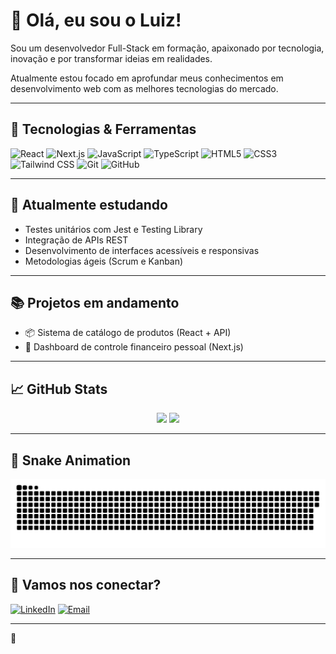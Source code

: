 # 👋 Olá, eu sou o Luiz!

Sou um desenvolvedor Full-Stack em formação, apaixonado por tecnologia, inovação e por transformar ideias em realidades.

Atualmente estou focado em aprofundar meus conhecimentos em desenvolvimento web com as melhores tecnologias do mercado.

---

## 🚀 Tecnologias & Ferramentas

![React](https://img.shields.io/badge/-React-61DAFB?logo=react&logoColor=white&style=for-the-badge&color=61DAFB)
![Next.js](https://img.shields.io/badge/-Next.js-000000?logo=nextdotjs&logoColor=white&style=for-the-badge)
![JavaScript](https://img.shields.io/badge/-JavaScript-F7DF1E?logo=javascript&logoColor=black&style=for-the-badge)
![TypeScript](https://img.shields.io/badge/-TypeScript-3178C6?logo=typescript&logoColor=white&style=for-the-badge)
![HTML5](https://img.shields.io/badge/-HTML5-E34F26?logo=html5&logoColor=white&style=for-the-badge)
![CSS3](https://img.shields.io/badge/-CSS3-1572B6?logo=css3&logoColor=white&style=for-the-badge)
![Tailwind CSS](https://img.shields.io/badge/-TailwindCSS-38B2AC?logo=tailwindcss&logoColor=white&style=for-the-badge)
![Git](https://img.shields.io/badge/-Git-F05032?logo=git&logoColor=white&style=for-the-badge)
![GitHub](https://img.shields.io/badge/-GitHub-181717?logo=github&logoColor=white&style=for-the-badge)

---

## 🌱 Atualmente estudando

- Testes unitários com Jest e Testing Library
- Integração de APIs REST
- Desenvolvimento de interfaces acessíveis e responsivas
- Metodologias ágeis (Scrum e Kanban)

---

## 📚 Projetos em andamento

- 📦 Sistema de catálogo de produtos (React + API)
- 💸 Dashboard de controle financeiro pessoal (Next.js)

---

## 📈 GitHub Stats

<div align="center">
  <img height="180em" src="https://github-readme-stats.vercel.app/api?username=LuizHvD&show_icons=true&theme=tokyonight&include_all_commits=true&count_private=true"/>
  <img height="180em" src="https://github-readme-stats.vercel.app/api/top-langs/?username=LuizHvD&layout=compact&langs_count=7&theme=tokyonight"/>
</div>

---

## 🐍 Snake Animation

![snake gif](https://raw.githubusercontent.com/LuizHvD/LuizHvD/output/dist/github-contribution-grid-snake.svg)


---

## 📢 Vamos nos conectar?

[![LinkedIn](https://img.shields.io/badge/-LinkedIn-0A66C2?logo=linkedin&logoColor=white&style=for-the-badge)](https://www.linkedin.com/in/luiz-hvd/)
[![Email](https://img.shields.io/badge/-Email-D14836?logo=gmail&logoColor=white&style=for-the-badge)](mailto:luizhenriqueveigadalagnol@gmail.com)

---
🚀
